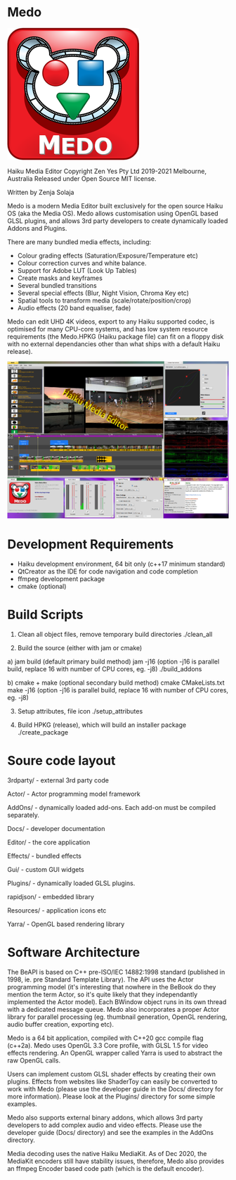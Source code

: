 # Medo
![Alt text](/Docs/Medo_Logo.png?raw=true "Medo Logo")

Haiku Media Editor
Copyright Zen Yes Pty Ltd 2019-2021
Melbourne, Australia
Released under Open Source MIT license.

Written by Zenja Solaja

Medo is a modern Media Editor built exclusively for the open source Haiku OS (aka the Media OS).  Medo allows customisation using OpenGL based GLSL plugins, and allows 3rd party developers to create dynamically loaded Addons and Plugins.

There are many bundled media effects, including:
- Colour grading effects (Saturation/Exposure/Temperature etc)
- Colour correction curves and white balance.
- Support for Adobe LUT (Look Up Tables)
- Create masks and keyframes
- Several bundled transitions
- Several special effects (Blur, Night Vision, Chroma Key etc)
- Spatial tools to transform media (scale/rotate/position/crop)
- Audio effects (20 band equaliser, fade)

Medo can edit UHD 4K videos, export to any Haiku supported codec, is optimised for many CPU-core systems, and has low system resource requirements (the Medo.HPKG (Haiku package file) can  fit on a floppy disk with no external dependancies other than what ships with a default Haiku release).

![Alt text](/Docs/Medo.jpeg?raw=true "Medo Screenshot")

# Development Requirements
- Haiku development environment, 64 bit only (c++17 minimum standard)
- QtCreator as the IDE for code navigation and code completion
- ffmpeg development package
- cmake (optional)

# Build Scripts
1. Clean all object files, remove temporary build directories 
./clean_all

2. Build the source (either with jam or cmake)

a) jam build (default primary build method)
jam -j16 (option -j16 is parallel build, replace 16 with number of CPU cores, eg. -j8)
./build_addons

b) cmake + make (optional secondary build method)
cmake CMakeLists.txt
make -j16 (option -j16 is parallel build, replace 16 with number of CPU cores, eg. -j8)

3. Setup attributes, file icon
./setup_attributes

4. Build HPKG (release), which will build an installer package
./create_package

# Soure code layout
3rdparty/   - external 3rd party code

Actor/      - Actor programming model framework

AddOns/     - dynamically loaded add-ons.  Each add-on must be compiled separately.

Docs/       - developer documentation

Editor/     - the core application

Effects/    - bundled effects

Gui/        - custom GUI widgets

Plugins/    - dynamically loaded GLSL plugins.

rapidjson/  - embedded library

Resources/  - application icons etc

Yarra/      - OpenGL based rendering library

# Software Architecture
The BeAPI is based on C++ pre-ISO/IEC 14882:1998 standard (published in 1998, ie. pre Standard Template Library).  The API uses the Actor programming model (it's interesting that nowhere in the BeBook do they mention the term Actor, so it's quite likely that they independantly implemented the Actor model).  Each BWindow object runs in its own thread with a dedicated message queue.  Medo also incorporates a proper Actor library for parallel processing (eg. thumbnail generation, OpenGL rendering, audio buffer creation, exporting etc).  

Medo is a 64 bit application, compiled with C++20 gcc compile flag (c++2a). Medo uses OpenGL 3.3 Core profile, with GLSL 1.5 for video effects rendering. An OpenGL wrapper called Yarra is used to abstract the raw OpenGL calls.

Users can implement custom GLSL shader effects by creating their own plugins.  Effects from websites like ShaderToy can easily be converted to work with Medo (please use the developer guide in the Docs/ directory for more information).  Please look at the Plugins/ directory for some simple examples.

Medo also supports external binary addons, which allows 3rd party developers to add complex audio and video effects.  Please use the developer guide (Docs/ directory) and see the examples in the AddOns directory. 

Media decoding uses the native Haiku MediaKit.  As of Dec 2020, the MediaKit encoders still have stability issues, therefore, Medo also provides an ffmpeg Encoder based code path (which is the default encoder).

